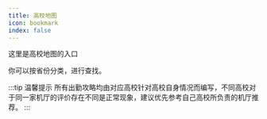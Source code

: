 ```yaml
---
title: 高校地图
icon: bookmark
index: false
---
```


这里是高校地图的入口

你可以按省份分类，进行查找。

:::tip 温馨提示
所有出勤攻略均由对应高校针对高校自身情况而编写，不同高校对于同一家机厅的评价存在不同是正常现象，建议优先参考自己高校所负责的机厅推荐。
:::


<Catalog></Catalog>
